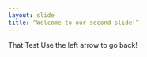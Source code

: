 ```yaml
---
layout: slide
title: “Welcome to our second slide!”
---
```

That Test
Use the left arrow to go back!

